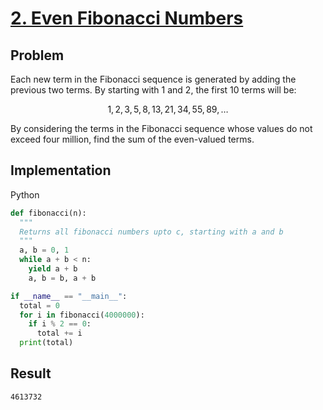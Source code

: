 # [2. Even Fibonacci Numbers](https://projecteuler.net/problem=2)

## Problem

Each new term in the Fibonacci sequence is generated by adding the previous two terms. By starting with $1$ and $2$, the first $10$ terms will be:

$$1, 2, 3, 5, 8, 13, 21, 34, 55, 89, \dots$$

By considering the terms in the Fibonacci sequence whose values do not exceed four million, find the sum of the even-valued terms.

## Implementation

Python

```python
def fibonacci(n):
  """
  Returns all fibonacci numbers upto c, starting with a and b
  """
  a, b = 0, 1
  while a + b < n:
    yield a + b
    a, b = b, a + b

if __name__ == "__main__":
  total = 0
  for i in fibonacci(4000000):
    if i % 2 == 0:
      total += i
  print(total)
```

## Result

```
4613732
```
